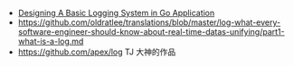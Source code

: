 
- [Designing A Basic Logging System in Go Application](https://medium.com/@adeshinaHH/understanding-and-designing-logging-system-in-go-application-c85a28bb8526)
- https://github.com/oldratlee/translations/blob/master/log-what-every-software-engineer-should-know-about-real-time-datas-unifying/part1-what-is-a-log.md
- https://github.com/apex/log  TJ 大神的作品
